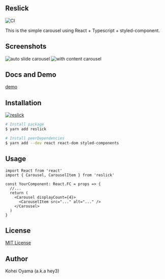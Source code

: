 ## Reslick

![CI](https://github.com/hey3/reslick/workflows/CI/badge.svg)

This is the simple carousel using React + Typescript + styled-component.

## Screenshots

<img src="https://user-images.githubusercontent.com/38312611/98507708-7ac8ef80-22a1-11eb-8dcb-c07554183880.gif" alt="auto slide carousel"/>

<img src="https://user-images.githubusercontent.com/38312611/98507825-b6fc5000-22a1-11eb-8170-fa7f953ee00b.gif" alt="with content carousel"/>

## Docs and Demo

[demo](https://hey3.github.io/reslick/?path=/docs/reslick--default-story)

## Installation

[![reslick](https://nodei.co/npm/reslick.png)](https://npmjs.org/package/reslick)

```bash
# Install package
$ yarn add reslick

# Install peerDependencies
$ yarn add --dev react react-dom styled-components
```

## Usage

```tsx
import React from 'react'
import { Carousel, CarouselItem } from 'reslick'

const YourComponent: React.FC = props => {
  //...
  return (
    <Carousel displayCount={4}>
      <CarouselItem src="..." alt="..." />
    </Carousel>
  )
}
```

## License

[MIT License](https://github.com/hey3/reslick/blob/main/LICENSE)

## Author

Kohei Oyama (a.k.a hey3)
